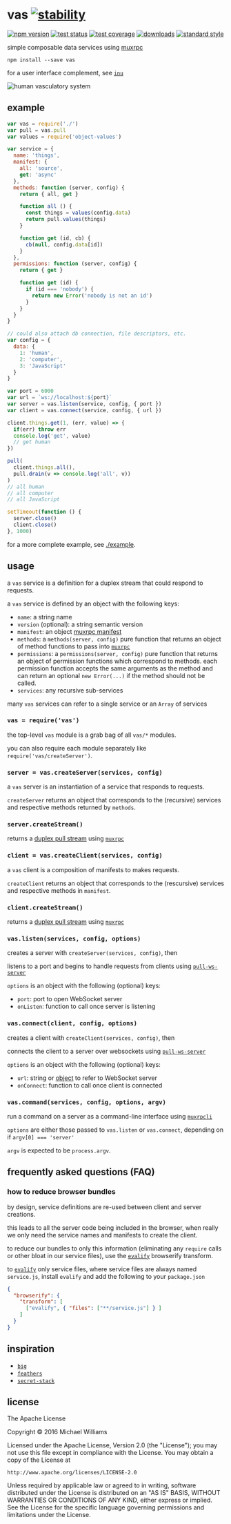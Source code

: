 # vas [![stability][stability-badge]][stability-url]
[![npm version][version-badge]][version-url] [![test status][test-badge]][test-url] [![test coverage][coverage-badge]][coverage-url]
[![downloads][downloads-badge]][downloads-url] [![standard style][standard-badge]][standard-url]

simple composable data services using [muxrpc](https://github.com/ssbc/muxrpc)

```shell
npm install --save vas
```

for a user interface complement, see [`inu`](https://github.com/ahdinosaur/inu)

![human vasculatory system](https://upload.wikimedia.org/wikipedia/commons/thumb/1/19/Circulatory_System_no_tags.svg/259px-Circulatory_System_no_tags.svg.png)

## example

```js
var vas = require('./')
var pull = vas.pull
var values = require('object-values')

var service = {
  name: 'things',
  manifest: {
    all: 'source',
    get: 'async'
  },
  methods: function (server, config) {
    return { all, get }

    function all () {
      const things = values(config.data)
      return pull.values(things)
    }

    function get (id, cb) {
      cb(null, config.data[id])
    }
  },
  permissions: function (server, config) {
    return { get }

    function get (id) {
      if (id === 'nobody') {
        return new Error('nobody is not an id')
      }
    }
  }
}

// could also attach db connection, file descriptors, etc.
var config = {
  data: {
    1: 'human',
    2: 'computer',
    3: 'JavaScript'
  }
}

var port = 6000
var url = `ws://localhost:${port}`
var server = vas.listen(service, config, { port })
var client = vas.connect(service, config, { url })

client.things.get(1, (err, value) => {
  if(err) throw err
  console.log('get', value)
  // get human
})

pull(
  client.things.all(),
  pull.drain(v => console.log('all', v))
)
// all human
// all computer
// all JavaScript

setTimeout(function () {
  server.close()
  client.close()
}, 1000)
```

for a more complete example, see [./example](./example).

## usage

a `vas` service is a definition for a duplex stream that could respond to requests.

a `vas` service is defined by an object with the following keys:

- `name`: a string name
- `version` (optional): a string semantic version
- `manifest`: an object [muxrpc manifest](https://github.com/ssbc/muxrpc#manifest)
- `methods`: a `methods(server, config)` pure function that returns an object of method functions to pass into [`muxrpc`](https://github.com/ssbc/muxrpc)
- `permissions`: a `permissions(server, config)` pure function that returns an object of permission functions which correspond to methods. each permission function accepts the same arguments as the method and can return an optional `new Error(...)` if the method should not be called.
- `services`: any recursive sub-services

many `vas` services can refer to a single service or an `Array` of services

### `vas = require('vas')`

the top-level `vas` module is a grab bag of all `vas/*` modules.

you can also require each module separately like `require('vas/createServer')`.

### `server = vas.createServer(services, config)`

a `vas` server is an instantiation of a service that responds to requests.

`createServer` returns an object that corresponds to the (recursive) services and respective methods returned by `methods`.

### `server.createStream()`

returns a [duplex pull stream](https://github.com/dominictarr/pull-stream-examples/blob/master/duplex.js) using [`muxrpc`](https://github.com/ssbc/muxrpc)

### `client = vas.createClient(services, config)`

a `vas` client is a composition of manifests to makes requests.

`createClient` returns an object that corresponds to the (rescursive) services and respective methods in `manifest`.

### `client.createStream()`

returns a [duplex pull stream](https://github.com/dominictarr/pull-stream-examples/blob/master/duplex.js) using [`muxrpc`](https://github.com/ssbc/muxrpc)

### `vas.listen(services, config, options)`

creates a server with `createServer(services, config)`, then

listens to a port and begins to handle requests from clients using [`pull-ws-server`](https://github.com/pull-stream/pull-ws-server)

`options` is an object with the following (optional) keys:

- `port`: port to open WebSocket server
- `onListen`: function to call once server is listening

### `vas.connect(client, config, options)`

creates a client with `createClient(services, config)`, then

connects the client to a server over websockets using [`pull-ws-server`](https://github.com/pull-stream/pull-ws-server)

`options` is an object with the following (optional) keys:

- `url`: string or [object](https://nodejs.org/api/url.html#url_url_strings_and_url_objects) to refer to WebSocket server
- `onConnect`: function to call once client is connected

### `vas.command(services, config, options, argv)`

run a command on a server as a command-line interface using [`muxrpcli`](https://github.com/ssbc/muxrpcli)

`options` are either those passed to `vas.listen` or `vas.connect`, depending on if `argv[0] === 'server'`

`argv` is expected to be `process.argv`.

## frequently asked questions (FAQ)

### how to reduce browser bundles

by design, service definitions are re-used between client and server creations.

this leads to all the server code being included in the browser, when really we only need the service names and manifests to create the client.

to reduce our bundles to only this information (eliminating any `require` calls or other bloat in our service files), use the [`evalify`](https://github.com/ahdinosaur/evalify) browserify transform.

to [`evalify`](https://github.com/ahdinosaur/evalify) only service files, where service files are always named  `service.js`, install `evalify` and add the following to your `package.json`

```json
{
  "browserify": {
    "transform": [
      ["evalify", { "files": ["**/service.js"] } ]
    ]
  }
}
```

## inspiration

- [`big`](https://jfhbrook.github.io/2013/05/28/the-case-for-a-nodejs-framework.html)
- [`feathers`](http://feathersjs.com/)
- [`secret-stack`](https://github.com/ssbc/secret-stack)

## license

The Apache License

Copyright &copy; 2016 Michael Williams

Licensed under the Apache License, Version 2.0 (the "License");
you may not use this file except in compliance with the License.
You may obtain a copy of the License at

    http://www.apache.org/licenses/LICENSE-2.0

Unless required by applicable law or agreed to in writing, software
distributed under the License is distributed on an "AS IS" BASIS,
WITHOUT WARRANTIES OR CONDITIONS OF ANY KIND, either express or implied.
See the License for the specific language governing permissions and
limitations under the License.

[stability-badge]: https://img.shields.io/badge/stability-experimental-orange.svg?style=flat-square
[stability-url]: https://nodejs.org/api/documentation.html#documentation_stability_index
[version-badge]: https://img.shields.io/npm/v/vas.svg?style=flat-square
[version-url]: https://npmjs.org/package/vas
[test-badge]: https://img.shields.io/travis/ahdinosaur/vas/master.svg?style=flat-square
[test-url]: https://travis-ci.org/ahdinosaur/vas
[coverage-badge]: https://img.shields.io/codecov/c/github/ahdinosaur/vas/master.svg?style=flat-square
[coverage-url]: https://codecov.io/github/ahdinosaur/vas
[downloads-badge]: http://img.shields.io/npm/dm/vas.svg?style=flat-square
[downloads-url]: https://npmjs.org/package/vas
[standard-badge]: https://img.shields.io/badge/code%20style-standard-brightgreen.svg?style=flat-square
[standard-url]: https://github.com/feross/standard
